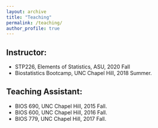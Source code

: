 ```yaml
---
layout: archive
title: "Teaching"
permalink: /teaching/
author_profile: true
---
```



## Instructor:  
* STP226, Elements of Statistics, ASU, 2020 Fall
* Biostatistics Bootcamp, UNC Chapel Hill, 2018 Summer.

		
## Teaching Assistant: 
* BIOS 690, UNC Chapel Hill, 2015 Fall. 
* BIOS 600, UNC Chapel Hill, 2016 Fall. 
* BIOS 779, UNC Chapel Hill, 2017 Fall. 

	

